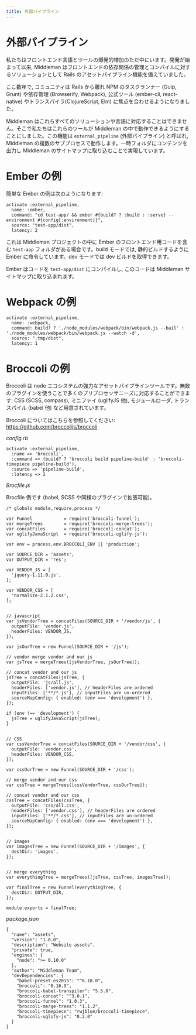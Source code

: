```yaml
---
title: 外部パイプライン
---
```


# 外部パイプライン

私たちはフロントエンド言語とツールの爆発的増加のただ中にいます。開発が始まって以来, Middleman はフロントエンドの依存関係の管理とコンパイルに対するソリューションとして Rails のアセットパイプライン機能を備えていました。

ここ数年で, コミュニティは Rails から離れ NPM のタスクランナー (Gulp, Grunt) や依存管理 (Browserify, Webpack), 公式ツール (ember-cli, react-native) やトランスパイラ(ClojureScript, Elm) に焦点を合わせるようになりました。

Middleman はこれらすべてのソリューションや言語に対応することはできません。そこで私たちはこれらのツールが Middleman の中で動作できるようにすることにしました。この機能は `external_pipeline` (外部パイプライン) と呼ばれ, Middleman の複数のサブプロセスで動作します。一時フォルダにコンテンツを出力し Middleman のサイトマップに取り込むことで実現しています。

# Ember の例

簡単な Ember の例は次のようになります:

```
activate :external_pipeline,
  name: :ember,
  command: "cd test-app/ && ember #{build? ? :build : :serve} --environment #{config[:environment]}",
  source: "test-app/dist",
  latency: 2
```

これは Middleman プロジェクトの中に Ember のフロントエンド用コードを含む `test-app` フォルダがある場合です。build モードでは, 静的ビルドするように Ember に命令しています。dev モードでは dev ビルドを取得できます。

Ember はコードを `test-app/dist` にコンパイルし, このコードは Middleman サイトマップに取り込まれます。

# Webpack の例

```
activate :external_pipeline,
  name: :webpack,
  command: build? ? './node_modules/webpack/bin/webpack.js --bail' : './node_modules/webpack/bin/webpack.js --watch -d',
  source: ".tmp/dist",
  latency: 1
```

# Broccoli の例

Broccoli は node エコシステムの強力なアセットパイプラインツールです。無数のプラグインを使うことで多くのプリプロセッサニーズに対応することができます: CSS (SCSS, compass), ミニファイ (uglifyJS 他), モジュールローダ, トランスパイル (babel 他) など用意されています。

Broccoli についてはこちらを参照してください: https://github.com/broccolijs/broccoli

*config.rb*

```
activate :external_pipeline,
  :name => 'broccoli',
  :command => (build? ? 'broccoli build pipeline-build' : 'broccoli-timepiece pipeline-build'),
  :source => 'pipeline-build',
  :latency => 2
```


*Brocfile.js*

Brocfile 例です (babel, SCSS や同様のプラグインで拡張可能)。

```
/* globals module,require,process */

var Funnel            = require('broccoli-funnel');
var mergeTrees        = require('broccoli-merge-trees');
var concatFiles       = require('broccoli-concat');
var uglifyJavaScript  = require('broccoli-uglify-js');

var env = process.env.BROCCOLI_ENV || 'production';

var SOURCE_DIR = 'assets';
var OUTPUT_DIR = 'res';

var VENDOR_JS = [
  'jquery-1.11.0.js',
];

var VENDOR_CSS = [
  'normalize-2.1.2.css',
];


// javascript
var jsVendorTree = concatFiles(SOURCE_DIR + '/vendor/js', {
  outputFile: 'vendor.js',
  headerFiles: VENDOR_JS,
});

var jsOurTree = new Funnel(SOURCE_DIR + '/js');

// vendor merge vendor and our js
var jsTree = mergeTrees([jsVendorTree, jsOurTree]);

// concat vendor and our js
jsTree = concatFiles(jsTree, {
  outputFile: 'js/all.js',
  headerFiles: ['vendor.js'], // headerFiles are ordered
  inputFiles: ['**/*.js'], // inputFiles are un-ordered
  sourceMapConfig: { enabled: (env === 'development') },
});

if (env !== 'development') {
  jsTree = uglifyJavaScript(jsTree);
}


// CSS
var cssVendorTree = concatFiles(SOURCE_DIR + '/vendor/css', {
  outputFile: 'vendor.css',
  headerFiles: VENDOR_CSS,
});

var cssOurTree = new Funnel(SOURCE_DIR + '/css');

// merge vendor and our css
var cssTree = mergeTrees([cssVendorTree, cssOurTree]);

// concat vendor and our css
cssTree = concatFiles(cssTree, {
  outputFile: 'css/all.css',
  headerFiles: ['vendor.css'], // headerFiles are ordered
  inputFiles: ['**/*.css'], // inputFiles are un-ordered
  sourceMapConfig: { enabled: (env === 'development') },
});


// images
var imagesTree = new Funnel(SOURCE_DIR + '/images', {
  destDir: 'images',
});


// merge everything
var everythingTree = mergeTrees([jsTree, cssTree, imagesTree]);

var finalTree = new Funnel(everythingTree, {
  destDir: OUTPUT_DIR,
});

module.exports = finalTree;
```


*package.json*

```
{
  "name": "assets",
  "version": "1.0.0",
  "description": "Website assets",
  "private": true,
  "engines": {
    "node": ">= 0.10.0"
  },
  "author": "Middleman Team",
  "devDependencies": {
    "babel-preset-es2015": "^6.18.0",
    "broccoli": "0.16.9",
    "broccoli-babel-transpiler": "5.5.0",
    "broccoli-concat": "^3.0.1",
    "broccoli-funnel": "1.0.3",
    "broccoli-merge-trees": "1.1.2",
    "broccoli-timepiece": "rwjblue/broccoli-timepiece",
    "broccoli-uglify-js": "0.2.0"
  }
}
```
